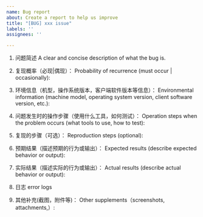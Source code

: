 ```yaml
---
name: Bug report
about: Create a report to help us improve
title: "[BUG] xxx issue"
labels: ''
assignees: ''

---
```


1. 问题简述
A clear and concise description of what the bug is.

2. 复现概率（必现|偶现）：
Probability of recurrence (must occur | occasionally):


3. 环境信息（机型，操作系统版本，客户端软件版本等信息）：
Environmental information (machine model, operating system version, client software version, etc.):


4. 问题发生时的操作步骤（使用什么工具，如何测试）：
Operation steps when the problem occurs (what tools to use, how to test):


5. 复现的步骤（可选）：
Reproduction steps (optional):


6. 预期结果（描述预期的行为或输出）：
Expected results (describe expected behavior or output):


7. 实际结果（描述实际的行为或输出）：
Actual results (describe actual behavior or output):

8. 日志
error logs

9. 其他补充(截图，附件等)：
Other supplements（screenshots, attachments,）:
